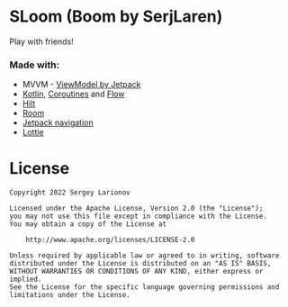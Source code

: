 # SLoom (Boom by SerjLaren)
Play with friends!

### Made with:
* MVVM - [ViewModel by Jetpack](https://developer.android.com/topic/libraries/architecture/viewmodel)
* [Kotlin](https://kotlinlang.org/), [Coroutines](https://github.com/Kotlin/kotlinx.coroutines) and [Flow](https://kotlinlang.org/docs/flow.html)
* [Hilt](https://mvnrepository.com/artifact/com.google.dagger/hilt-android)
* [Room](https://mvnrepository.com/artifact/androidx.room/room-runtime)
* [Jetpack navigation](https://developer.android.com/guide/navigation)
* [Lottie](https://lottiefiles.com/)

# License

```
Copyright 2022 Sergey Larionov

Licensed under the Apache License, Version 2.0 (the "License");
you may not use this file except in compliance with the License.
You may obtain a copy of the License at

    http://www.apache.org/licenses/LICENSE-2.0

Unless required by applicable law or agreed to in writing, software
distributed under the License is distributed on an "AS IS" BASIS,
WITHOUT WARRANTIES OR CONDITIONS OF ANY KIND, either express or implied.
See the License for the specific language governing permissions and
limitations under the License.
```
